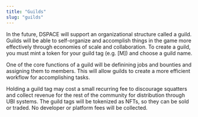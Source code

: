 ```yaml
---
title: "Guilds"
slug: "guilds"
---
```


In the future, DSPACE will support an organizational structure called a guild. Guilds will be able to self-organize and accomplish things in the game more effectively through economies of scale and collaboration. To create a guild, you must mint a token for your guild tag (e.g. [M]) and choose a guild name.

One of the core functions of a guild will be definining jobs and bounties and assigning them to members. This will allow guilds to create a more efficient workflow for accomplishing tasks.

Holding a guild tag may cost a small recurring fee to discourage squatters and collect revenue for the rest of the community for distribution through UBI systems. The guild tags will be tokenized as NFTs, so they can be sold or traded. No developer or platform fees will be collected.